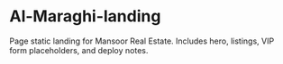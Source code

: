 # Al-Maraghi-landing
Page static landing for Mansoor Real Estate. Includes hero, listings, VIP form placeholders, and deploy notes.
